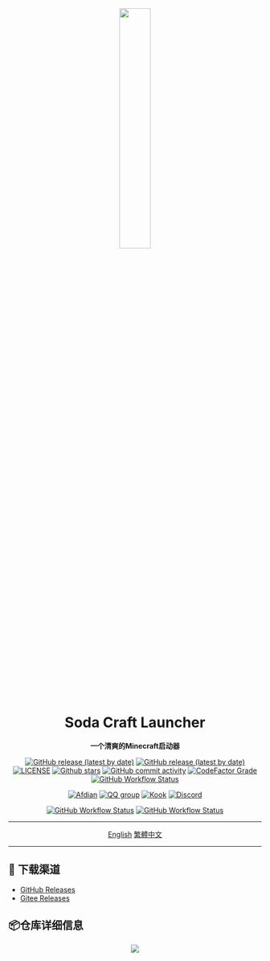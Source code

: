 <div id="top" align="center">

<img src="https://s2.loli.net/2022/11/27/nOb8QHZdeBgV5yC.png" width="35%">

# Soda Craft Launcher
**一个清爽的Minecraft启动器**

</div>

<div align="center">

[![GitHub release (latest by date)](https://img.shields.io/github/v/release/Soda-Quantum-Lab/SodaCL?style=flat-square)](https://github.com/Soda-Quantum-Lab/SodaCL/release/latest)
[![GitHub release (latest by date)](https://img.shields.io/github/downloads/Soda-Quantum-Lab/SodaCL/latest/total?style=flat-square)](https://github.com/Soda-Quantum-Lab/SodaCL/releases/latest/download/SodaCL.exe)
[![LICENSE](https://img.shields.io/github/license/Soda-Quantum-Lab/SodaCL?style=flat-square)](https://github.com/Soda-Quantum-Lab/SodaCL/blob/master/LICENSE.txt)
[![Github stars](https://img.shields.io/github/stars/Soda-Quantum-Lab/SodaCL?style=flat-square)](https://github.com/Soda-Quantum-Lab/SodaCL)
[![GitHub commit activity](https://img.shields.io/github/commit-activity/m/Soda-Quantum-Lab/SodaCL?style=flat-square)](https://github.com/Soda-Quantum-Lab/SodaCL/commits)
[![CodeFactor Grade](https://img.shields.io/codefactor/grade/github/Soda-Quantum-Lab/SodaCL?style=flat-square)](https://www.codefactor.io/repository/github/Soda-Quantum-Lab/SodaCL)
[![GitHub Workflow Status](https://img.shields.io/github/actions/workflow/status/Soda-Quantum-Lab/SodaCL/codeql-analysis.yml?branch=master&label=CodeQL&style=flat-square)](https://github.com/Soda-Quantum-Lab/SodaCL/actions/workflows/CodeQL.yml)

[![Afdian](https://img.shields.io/badge/afdian-SodaCL-blue.svg?style=flat-square&color=ea4aaa&logo=github-sponsors)](https://afdian.net/@SodaCL)
[![QQ group](https://img.shields.io/badge/QQ_group-638450032-blue.svg?style=flat-square&color=12b7f5&logo=qq)](https://qm.qq.com/cgi-bin/qm/qr?k=7p2BAUfD1fXBvmSzIV-sptKdsLSB6Q5V&jump_from=webapi&authKey=YFXBo7XjMIFR5630MvS3Yva3Z4fPLM2pYFgjUnx+S7wbM9MPh+DDlkKhUYZquvnB)
[![Kook](https://img.shields.io/badge/KOOK-SodaCL-7ACC35.svg?style=flat-square)](https://kook.top/vPP18n)
[![Discord](https://img.shields.io/badge/discord-SodaCL-blue.svg?style=flat-square&color=5e75c5&logo=discord)](https://discord.gg/zJSv6p5dYZ)

[![GitHub Workflow Status](https://img.shields.io/github/actions/workflow/status/Soda-Quantum-Lab/SodaCL/publish.yml?branch=master&label=Publish&style=flat-square)](https://github.com/Soda-Quantum-Lab/SodaCL/actions/workflows/publish.yml)
[![GitHub Workflow Status](https://img.shields.io/github/actions/workflow/status/Soda-Quantum-Lab/SodaCL/build-and-test.yml?branch=master&label=build%20and%20test&style=flat-square)](https://github.com/Soda-Quantum-Lab/SodaCL/actions/workflows/build-and-test.yml)

</div>


---
<div align="center">

[English](https://github.com/Soda-Quantum-Lab/SodaCL/blob/master/en_README.md)
[繁體中文](https://github.com/Soda-Quantum-Lab/SodaCL/blob/master/hk_README.md)

</div>

---

## 🚀 下载渠道
- [GitHub Releases](https://github.com/Soda-Quantum-Lab/SodaCL/releases/latest/download/SodaCL.exe)
- [Gitee Releases](https://gitee.com/SodaQuantumLab/SodaCL/releases)

## 📦仓库详细信息
<div class="members" align="center">
  <img align ="center" src="https://repobeats.axiom.co/api/embed/96d7c79af8216e2e747a61992d73a658b1c44040.svg">
</div>